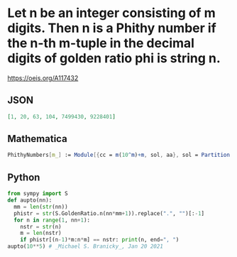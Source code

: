 # Let n be an integer consisting of m digits\. Then n is a Phithy number if the n\-th m\-tuple in the decimal digits of golden ratio phi is string n\.
https://oeis.org/A117432
## JSON
```JSON
[1, 20, 63, 104, 7499430, 9228401]
```
## Mathematica
```Mathematica
PhithyNumbers[m_] := Module[{cc = m(10^m)+m, sol, aa}, sol = Partition[RealDigits[GoldenRatio, 10, cc] // First, m]; Do[aa = FromDigits[sol[[i]]]; If[aa==i, Print[{i, aa}]], {i,Length[sol]}];] Example: PhithyNumbers[3] produces all 3-digit Phithy numbers
```
## Python
```Python
from sympy import S
def aupto(nn):
  mm = len(str(nn))
  phistr = str(S.GoldenRatio.n(nn*mm+1)).replace(".", "")[:-1]
  for n in range(1, nn+1):
    nstr = str(n)
    m = len(nstr)
    if phistr[(n-1)*m:n*m] == nstr: print(n, end=", ")
aupto(10**5) # _Michael S. Branicky_, Jan 20 2021
```
